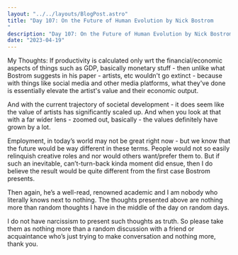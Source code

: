 ```yaml
---
layout: "../../layouts/BlogPost.astro"
title: "Day 107: On the Future of Human Evolution by Nick Bostrom
"
description: "Day 107: On the Future of Human Evolution by Nick Bostrom"
date: "2023-04-19"
---
```


My Thoughts:
If productivity is calculated only wrt the financial/economic aspects of things such as GDP, basically monetary stuff - then unlike what Bostrom suggests in his paper - artists, etc wouldn't go extinct - because with things like social media and other media platforms, what they've done is essentially elevate the artist's value and their economic output.


And with the current trajectory of societal development - it does seem like the value of artists has significantly scaled up. And when you look at that with a far wider lens - zoomed out, basically - the values definitely have grown by a lot. 


Employment, in today’s world may not be great right now - but we know that the future would be way different in these terms. 
People would not so easily relinquish creative roles and nor would others want/prefer them to.
But if such an inevitable, can’t-turn-back kinda moment did ensue, then I do believe the result would be quite different from the first case Bostrom presents. 


Then again, he’s a well-read, renowned academic and I am nobody who literally knows next to nothing. The thoughts presented above are nothing more than random thoughts I have in the middle of the day on random days. 


I do not have narcissism to present such thoughts as truth. So please take them as nothing more than a random discussion with a friend or acquaintance who’s just trying to make conversation and nothing more, thank you.
